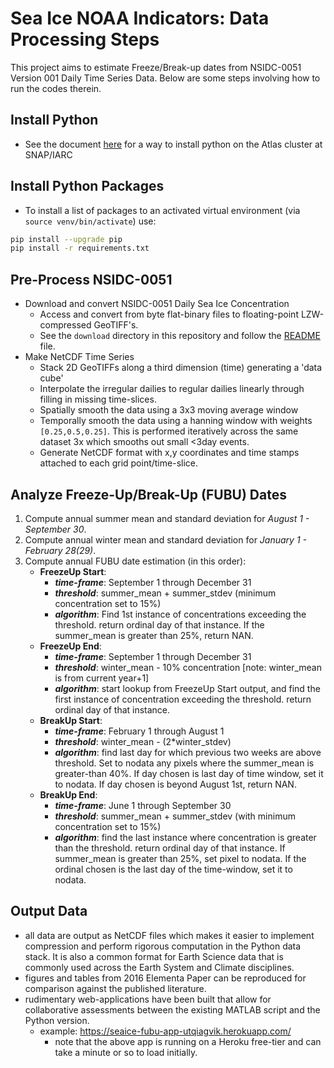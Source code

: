 # Sea Ice NOAA Indicators: Data Processing Steps

This project aims to estimate Freeze/Break-up dates from NSIDC-0051 Version 001 Daily Time Series Data. Below are some steps involving how to run the codes therein.

## Install Python
- See the document [here](https://github.com/ua-snap/seaice_noaa_indicators/How_To_Install_and_Use_Python_on_Atlas.md) for a way to install python on the Atlas cluster at SNAP/IARC

## Install Python Packages
- To install a list of packages to an activated virtual environment (via `source venv/bin/activate`) use:
```sh
pip install --upgrade pip
pip install -r requirements.txt
```

## Pre-Process NSIDC-0051
- Download and convert NSIDC-0051 Daily Sea Ice Concentration
	- Access and convert from byte flat-binary files to floating-point LZW-compressed GeoTIFF's.
	- See the `download` directory in this repository and follow the [README](https://github.com/ua-snap/seaice_noaa_indicators/blob/master/download/readme.md) file.
- Make NetCDF Time Series
	- Stack 2D GeoTIFFs along a third dimension (time) generating a 'data cube'
	- Interpolate the irregular dailies to regular dailies linearly through filling in missing time-slices.
	- Spatially smooth the data using a 3x3 moving average window
	- Temporally smooth the data using a hanning window with weights `[0.25,0.5,0.25]`. This is performed iteratively across the same dataset 3x which smooths out small <3day events.
	- Generate NetCDF format with x,y coordinates and time stamps attached to each grid point/time-slice. 

## Analyze Freeze-Up/Break-Up (FUBU) Dates
1. Compute annual summer mean and standard deviation for *August 1 - September 30*.
2. Compute annual winter mean and standard deviation for *January 1 - February 28(29)*.
3. Compute annual FUBU date estimation (in this order):
	- __FreezeUp Start__:
		- ___time-frame___: September 1 through December 31
		- ___threshold___: summer_mean + summer_stdev (minimum concentration set to 15%)
		- ___algorithm___: Find 1st instance of concentrations exceeding the threshold. return ordinal day of that instance. If the summer_mean is greater than 25%, return NAN.
	- __FreezeUp End__:
		- ___time-frame___: September 1 through December 31
		- ___threshold___: winter_mean - 10% concentration [note: winter_mean is from current year+1]
		- ___algorithm___: start lookup from FreezeUp Start output, and find the first instance of concentration exceeding the threshold. return ordinal day of that instance.
	- __BreakUp Start__:
		- ___time-frame___: February 1 through August 1
		- ___threshold___: winter_mean - (2*winter_stdev)
		- ___algorithm___: find last day for which previous two weeks are above threshold. Set to nodata any pixels where the summer_mean is greater-than 40%. If day chosen is last day of time window, set it to nodata. If day chosen is beyond August 1st, return NAN.
	- __BreakUp End__:
		- ___time-frame___: June 1 through September 30
		- ___threshold___: summer_mean + summer_stdev (with minimum concentration set to 15%)
		- ___algorithm___: find the last instance where concentration is greater than the threshold. return ordinal day of that instance. If summer_mean is greater than 25%, set pixel to nodata. If the ordinal chosen is the last day of the time-window, set it to nodata.


## Output Data
- all data are output as NetCDF files which makes it easier to implement compression and perform rigorous computation in the Python data stack. It is also a common format for Earth Science data that is commonly used across the Earth System and Climate disciplines.
- figures and tables from 2016 Elementa Paper can be reproduced for comparison against the published literature.
- rudimentary web-applications have been built that allow for collaborative assessments between the existing MATLAB script and the Python version. 
    - example: https://seaice-fubu-app-utqiagvik.herokuapp.com/
        * note that the above app is running on a Heroku free-tier and can take a minute or so to load initially. 
